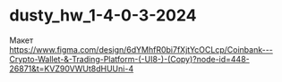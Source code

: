 # dusty_hw_1-4-0-3-2024

Макет https://www.figma.com/design/6dYMhfR0bi7fXjtYcOCLcp/Coinbank---Crypto-Wallet-&-Trading-Platform-(-UI8-)-(Copy)?node-id=448-26871&t=KVZ90VWUt8dHUUni-4
